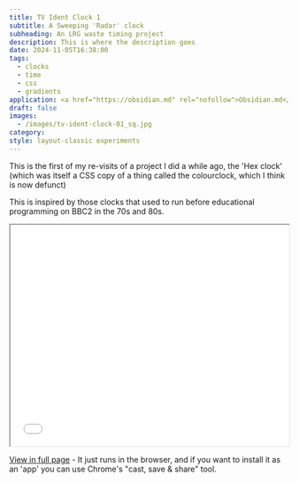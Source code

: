 ```yaml
---
title: TV Ident Clock 1
subtitle: A Sweeping 'Radar' clock
subheading: An LRG waste timing project
description: This is where the description goes
date: 2024-11-05T16:38:00
tags:
  - clocks
  - time
  - css
  - gradients
application: <a href="https://obsidian.md" rel="nofollow">Obsidian.md</a>
draft: false
images:
  - /images/tv-ident-clock-01_sq.jpg
category: 
style: layout-classic experiments
---
```



This is the first of my re-visits of a project I did a while ago, the 'Hex clock' (which was itself a CSS copy of a thing called the colourclock, which I  think is now defunct)

This is inspired by those clocks that used to run before educational programming on BBC2 in the 70s and 80s.

<iframe src="/clocks/tv-ident-01" width="100%
" height="400px"></iframe>

[View in full page](/clocks/tv-ident-01/) - It just runs in the browser, and if you want to install it as an 'app' you can use Chrome's "cast, save & share" tool. 


